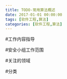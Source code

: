 ```yaml
---
title: TODO-常用算法概述
date: 2017-01-01 00:00:00
tags: [软件工程,算法]
categories: [软件工程,算法]
---
```

#工作内容指导


#安全小组工作范围


#关注的领域


#分类